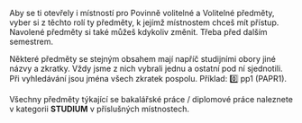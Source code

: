 Aby se ti otevřely i místností pro Povinně volitelné a Volitelné předměty, vyber si z těchto rolí ty předměty, k jejímž místnostem chceš mít přístup. Navolené předměty si také můžeš kdykoliv změnit. Třeba před dalším semestrem. 

Některé předměty se stejným obsahem mají napříč studijními obory jiné názvy a zkratky. Vždy jsme z nich vybrali jednu a ostatní pod ní sjednotili. Při vyhledávání jsou jména všech zkratek pospolu. 
Příklad: :zero: <role>pp1</role> (PAPR1).

Všechny předměty týkající se bakalářské práce / diplomové práce naleznete v kategorii **STUDIUM** v příslušných místnostech.